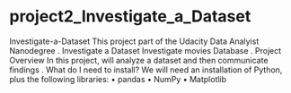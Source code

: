 # project2_Investigate_a_Dataset
Investigate-a-Dataset
This project part of the Udacity Data Analyist Nanodegree .
Investigate a Dataset 
Investigate movies Database .
Project Overview
In this project, will analyze a dataset and then communicate findings . 
What do I need to install?
We will need an installation of Python, plus the following libraries:
•	pandas
•	NumPy
•	Matplotlib
